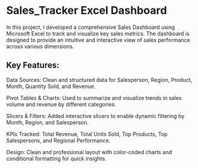 # Sales_Tracker Excel Dashboard
In this project, I developed a comprehensive Sales Dashboard using Microsoft Excel to track and visualize key sales metrics. The dashboard is designed to provide an intuitive and interactive view of sales performance across various dimensions.


## Key Features:

Data Sources: Clean and structured data for Salesperson, Region, Product, Month, Quantity Sold, and Revenue.

Pivot Tables & Charts: Used to summarize and visualize trends in sales volume and revenue by different categories.

Slicers & Filters: Added interactive slicers to enable dynamic filtering by Month, Region, and Salesperson.

KPIs Tracked: Total Revenue, Total Units Sold, Top Products, Top Salespersons, and Regional Performance.

Design: Clean and professional layout with color-coded charts and conditional formatting for quick insights.

